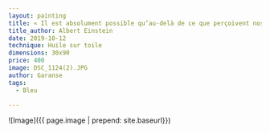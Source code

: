 ```yaml
---
layout: painting
title: « Il est absolument possible qu’au-delà de ce que perçoivent nos sens, se cachent des mondes insoupçonnés » 
title_author: Albert Einstein 
date: 2019-10-12
technique: Huile sur toile
dimensions: 30x90
price: 400
image: DSC_1124(2).JPG
author: Garanse
tags:
  - Bleu
  
---
```

![Image]({{ page.image | prepend: site.baseurl}})